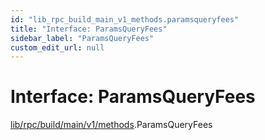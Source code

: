 ```yaml
---
id: "lib_rpc_build_main_v1_methods.paramsqueryfees"
title: "Interface: ParamsQueryFees"
sidebar_label: "ParamsQueryFees"
custom_edit_url: null
---
```


# Interface: ParamsQueryFees

[lib/rpc/build/main/v1/methods](../modules/lib_rpc_build_main_v1_methods.md).ParamsQueryFees
